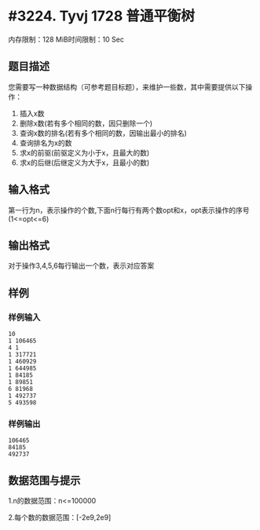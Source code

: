 # #3224. Tyvj 1728 普通平衡树

内存限制：128 MiB时间限制：10 Sec

## 题目描述

您需要写一种数据结构（可参考题目标题），来维护一些数，其中需要提供以下操作：
1. 插入x数
2. 删除x数(若有多个相同的数，因只删除一个)
3. 查询x数的排名(若有多个相同的数，因输出最小的排名)
4. 查询排名为x的数
5. 求x的前驱(前驱定义为小于x，且最大的数)
6. 求x的后继(后继定义为大于x，且最小的数)

## 输入格式

第一行为n，表示操作的个数,下面n行每行有两个数opt和x，opt表示操作的序号(1<=opt<=6)

## 输出格式

对于操作3,4,5,6每行输出一个数，表示对应答案

## 样例

### 样例输入

    
    10
    1 106465
    4 1
    1 317721
    1 460929
    1 644985
    1 84185
    1 89851
    6 81968
    1 492737
    5 493598
    
    

### 样例输出

    
    106465
    84185
    492737
    
    

## 数据范围与提示

1.n的数据范围：n<=100000

2.每个数的数据范围：[-2e9,2e9]
